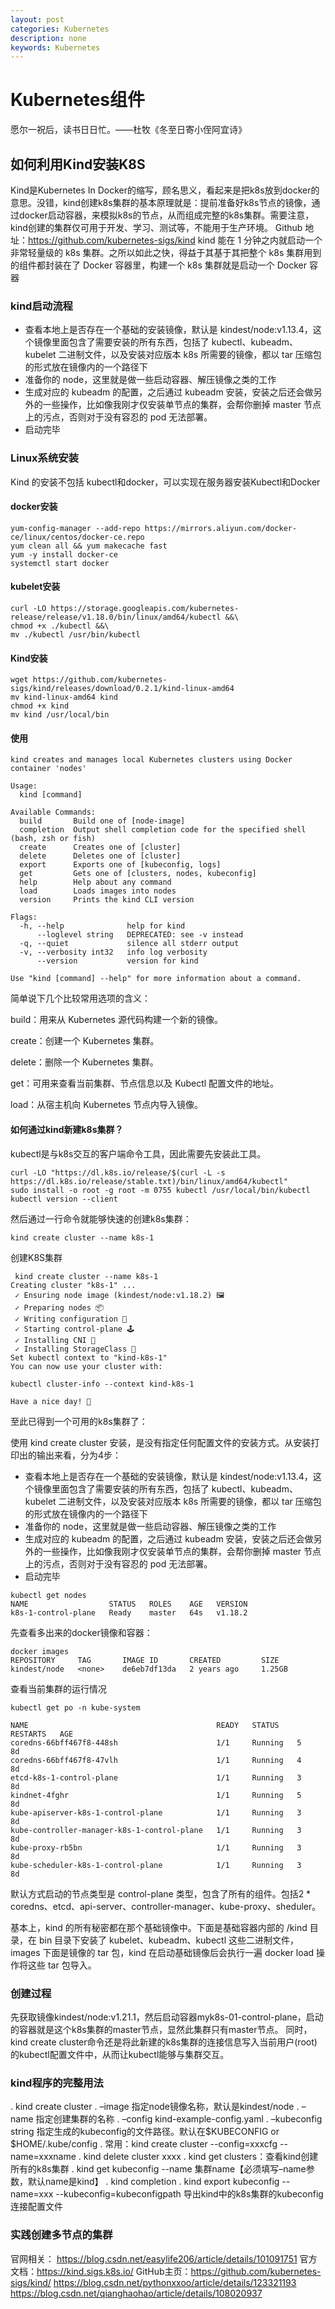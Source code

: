 ```yaml
---
layout: post
categories: Kubernetes
description: none
keywords: Kubernetes
---
```

# Kubernetes组件
愿尔一祝后，读书日日忙。——杜牧《冬至日寄小侄阿宜诗》    

## 如何利用Kind安装K8S

Kind是Kubernetes In Docker的缩写，顾名思义，看起来是把k8s放到docker的意思。没错，kind创建k8s集群的基本原理就是：提前准备好k8s节点的镜像，通过docker启动容器，来模拟k8s的节点，从而组成完整的k8s集群。需要注意，kind创建的集群仅可用于开发、学习、测试等，不能用于生产环境。
Github 地址：https://github.com/kubernetes-sigs/kind
kind 能在 1 分钟之内就启动一个非常轻量级的 k8s 集群。之所以如此之快，得益于其基于其把整个 k8s 集群用到的组件都封装在了 Docker 容器里，构建一个 k8s 集群就是启动一个 Docker 容器

### kind启动流程
- 查看本地上是否存在一个基础的安装镜像，默认是 kindest/node:v1.13.4，这个镜像里面包含了需要安装的所有东西，包括了 kubectl、kubeadm、kubelet 二进制文件，以及安装对应版本 k8s 所需要的镜像，都以 tar 压缩包的形式放在镜像内的一个路径下
- 准备你的 node，这里就是做一些启动容器、解压镜像之类的工作
- 生成对应的 kubeadm 的配置，之后通过 kubeadm 安装，安装之后还会做另外的一些操作，比如像我刚才仅安装单节点的集群，会帮你删掉 master 节点上的污点，否则对于没有容忍的 pod 无法部署。
- 启动完毕

### Linux系统安装

Kind 的安装不包括 kubectl和docker，可以实现在服务器安装Kubectl和Docker
#### docker安装

```text
yum-config-manager --add-repo https://mirrors.aliyun.com/docker-ce/linux/centos/docker-ce.repo
yum clean all && yum makecache fast
yum -y install docker-ce
systemctl start docker
```
#### kubelet安装

```text
curl -LO https://storage.googleapis.com/kubernetes-release/release/v1.18.0/bin/linux/amd64/kubectl &&\
chmod +x ./kubectl &&\
mv ./kubectl /usr/bin/kubectl
```

#### Kind安装

```text
wget https://github.com/kubernetes-sigs/kind/releases/download/0.2.1/kind-linux-amd64
mv kind-linux-amd64 kind
chmod +x kind
mv kind /usr/local/bin
```

#### 使用
```text
kind creates and manages local Kubernetes clusters using Docker container 'nodes'

Usage:
  kind [command]

Available Commands:
  build       Build one of [node-image]
  completion  Output shell completion code for the specified shell (bash, zsh or fish)
  create      Creates one of [cluster]
  delete      Deletes one of [cluster]
  export      Exports one of [kubeconfig, logs]
  get         Gets one of [clusters, nodes, kubeconfig]
  help        Help about any command
  load        Loads images into nodes
  version     Prints the kind CLI version

Flags:
  -h, --help              help for kind
      --loglevel string   DEPRECATED: see -v instead
  -q, --quiet             silence all stderr output
  -v, --verbosity int32   info log verbosity
      --version           version for kind

Use "kind [command] --help" for more information about a command.
```
简单说下几个比较常用选项的含义：

build：用来从 Kubernetes 源代码构建一个新的镜像。

create：创建一个 Kubernetes 集群。

delete：删除一个 Kubernetes 集群。

get：可用来查看当前集群、节点信息以及 Kubectl 配置文件的地址。

load：从宿主机向 Kubernetes 节点内导入镜像。

#### 如何通过kind新建k8s集群？
kubectl是与k8s交互的客户端命令工具，因此需要先安装此工具。
```text
curl -LO "https://dl.k8s.io/release/$(curl -L -s https://dl.k8s.io/release/stable.txt)/bin/linux/amd64/kubectl"
sudo install -o root -g root -m 0755 kubectl /usr/local/bin/kubectl
kubectl version --client
```
然后通过一行命令就能够快速的创建k8s集群：
```text
kind create cluster --name k8s-1
```

创建K8S集群
```text
 kind create cluster --name k8s-1
Creating cluster "k8s-1" ...
 ✓ Ensuring node image (kindest/node:v1.18.2) 🖼
 ✓ Preparing nodes 📦
 ✓ Writing configuration 📜
 ✓ Starting control-plane 🕹️
 ✓ Installing CNI 🔌
 ✓ Installing StorageClass 💾
Set kubectl context to "kind-k8s-1"
You can now use your cluster with:

kubectl cluster-info --context kind-k8s-1

Have a nice day! 👋
```
至此已得到一个可用的k8s集群了：

使用 kind create cluster 安装，是没有指定任何配置文件的安装方式。从安装打印出的输出来看，分为4步：

- 查看本地上是否存在一个基础的安装镜像，默认是 kindest/node:v1.13.4，这个镜像里面包含了需要安装的所有东西，包括了 kubectl、kubeadm、kubelet 二进制文件，以及安装对应版本 k8s 所需要的镜像，都以 tar 压缩包的形式放在镜像内的一个路径下
- 准备你的 node，这里就是做一些启动容器、解压镜像之类的工作
- 生成对应的 kubeadm 的配置，之后通过 kubeadm 安装，安装之后还会做另外的一些操作，比如像我刚才仅安装单节点的集群，会帮你删掉 master 节点上的污点，否则对于没有容忍的 pod 无法部署。
- 启动完毕

```text
kubectl get nodes
NAME                  STATUS   ROLES    AGE   VERSION
k8s-1-control-plane   Ready    master   64s   v1.18.2
```
先查看多出来的docker镜像和容器：
```text
docker images
REPOSITORY     TAG       IMAGE ID       CREATED         SIZE
kindest/node   <none>    de6eb7df13da   2 years ago     1.25GB
```
查看当前集群的运行情况
```text
kubectl get po -n kube-system

NAME                                          READY   STATUS    RESTARTS   AGE
coredns-66bff467f8-448sh                      1/1     Running   5          8d
coredns-66bff467f8-47vlh                      1/1     Running   4          8d
etcd-k8s-1-control-plane                      1/1     Running   3          8d
kindnet-4fghr                                 1/1     Running   5          8d
kube-apiserver-k8s-1-control-plane            1/1     Running   3          8d
kube-controller-manager-k8s-1-control-plane   1/1     Running   3          8d
kube-proxy-rb5bn                              1/1     Running   3          8d
kube-scheduler-k8s-1-control-plane            1/1     Running   3          8d
```
默认方式启动的节点类型是 control-plane 类型，包含了所有的组件。包括2 * coredns、etcd、api-server、controller-manager、kube-proxy、sheduler。

基本上，kind 的所有秘密都在那个基础镜像中。下面是基础容器内部的 /kind 目录，在 bin 目录下安装了 kubelet、kubeadm、kubectl 这些二进制文件，images 下面是镜像的 tar 包，kind 在启动基础镜像后会执行一遍 docker load 操作将这些 tar 包导入。


### 创建过程

先获取镜像kindest/node:v1.21.1，然后启动容器myk8s-01-control-plane，启动的容器就是这个k8s集群的master节点，显然此集群只有master节点。
同时，kind create cluster命令还是将此新建的k8s集群的连接信息写入当前用户(root)的kubectl配置文件中，从而让kubectl能够与集群交互。

### kind程序的完整用法

. kind create cluster
. –image 指定node镜像名称，默认是kindest/node
. –name 指定创建集群的名称
. –config kind-example-config.yaml
. –kubeconfig string 指定生成的kubeconfig的文件路径。默认在$KUBECONFIG or $HOME/.kube/config
. 常用：kind create cluster --config=xxxcfg --name=xxxname
. kind delete cluster xxxx
. kind get clusters：查看kind创建所有的k8s集群
. kind get kubeconfig --name 集群name【必须填写–name参数，默认name是kind】
. kind completion
. kind export kubeconfig --name=xxx --kubeconfig=kubeconfigpath   导出kind中的k8s集群的kubeconfig连接配置文件

### 实践创建多节点的集群


官网相关：
https://blog.csdn.net/easylife206/article/details/101091751
官方文档：https://kind.sigs.k8s.io/
GitHub主页：https://github.com/kubernetes-sigs/kind/
https://blog.csdn.net/pythonxxoo/article/details/123321193
https://blog.csdn.net/qianghaohao/article/details/108020937